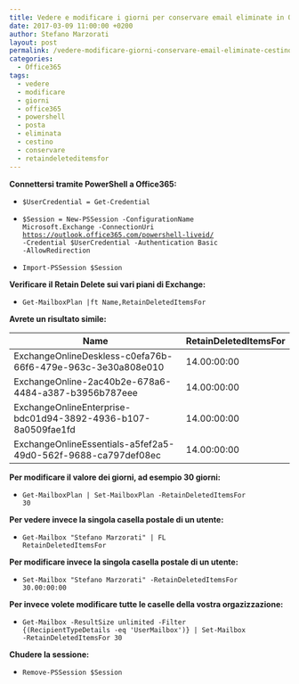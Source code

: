 ```yaml
---
title: Vedere e modificare i giorni per conservare email eliminate in Office 365
date: 2017-03-09 11:00:00 +0200
author: Stefano Marzorati
layout: post
permalink: /vedere-modificare-giorni-conservare-email-eliminate-cestino-office365.md/
categories:
  - Office365
tags:
  - vedere
  - modificare
  - giorni
  - office365
  - powershell
  - posta
  - eliminata
  - cestino
  - conservare
  - retaindeleteditemsfor
---
```

**Connettersi tramite PowerShell a Office365:**   

  - <code>$UserCredential = Get-Credential</code>

  - <code>$Session = New-PSSession -ConfigurationName Microsoft.Exchange -ConnectionUri https://outlook.office365.com/powershell-liveid/ -Credential $UserCredential -Authentication Basic -AllowRedirection</code>

  - <code>Import-PSSession $Session</code>

**Verificare il Retain Delete sui vari piani di Exchange:**   

  - <code>Get-MailboxPlan |ft Name,RetainDeletedItemsFor</code>

**Avrete un risultato simile:**   

| Name                                                          	| RetainDeletedItemsFor 	|
|---------------------------------------------------------------	|-----------------------	|
| ExchangeOnlineDeskless-c0efa76b-66f6-479e-963c-3e30a808e010   	| 14.00:00:00           	|
| ExchangeOnline-2ac40b2e-678a6-4484-a387-b3956b787eee          	| 14.00:00:00           	|
| ExchangeOnlineEnterprise-bdc01d94-3892-4936-b107-8a0509fae1fd 	| 14.00:00:00           	|
| ExchangeOnlineEssentials-a5fef2a5-49d0-562f-9688-ca797def08ec 	| 14.00:00:00           	|   

**Per modificare il valore dei giorni, ad esempio 30 giorni:**   

  - <code>Get-MailboxPlan | Set-MailboxPlan -RetainDeletedItemsFor 30</code>
  
**Per vedere invece la singola casella postale di un utente:**   

  - <code>Get-Mailbox "Stefano Marzorati" | FL RetainDeletedItemsFor</code>
  
**Per modificare invece la singola casella postale di un utente:**   

  - <code>Set-Mailbox "Stefano Marzorati" -RetainDeletedItemsFor 30.00:00:00</code>
  
**Per invece volete modificare tutte le caselle della vostra orgazizzazione:**     

  - <code>Get-Mailbox -ResultSize unlimited -Filter {(RecipientTypeDetails -eq 'UserMailbox')} | Set-Mailbox -RetainDeletedItemsFor 30</code>
  
**Chudere la sessione:**   

  - <code>Remove-PSSession $Session</code>
